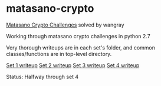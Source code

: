 # matasano-crypto

[Matasano Crypto Challenges](https://cryptopals.com) solved by wangray

Working through matasano crypto challenges in python 2.7

Very thorough writeups are in each set's folder, and common classes/functions are in top-level directory.

[Set 1 writeup](https://github.com/wangray/matasano-crypto/blob/master/set1/set1_writeup.md)
[Set 2 writeup](https://github.com/wangray/matasano-crypto/blob/master/set2/set2_writeup.md)
[Set 3 writeup](https://github.com/wangray/matasano-crypto/blob/master/set3/set3-writeup.md)
[Set 4 writeup]()

Status: Halfway through set 4
